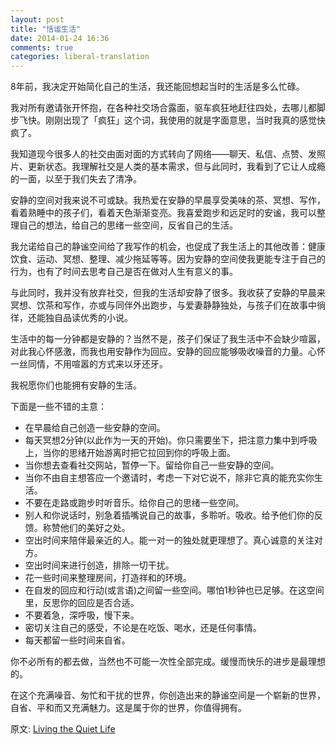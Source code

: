 ```yaml
---
layout: post
title: "恬谧生活"
date: 2014-01-24 16:36
comments: true
categories: liberal-translation
---
```

8年前，我决定开始简化自己的生活，我还能回想起当时的生活是多么忙碌。

我对所有邀请张开怀抱，在各种社交场合露面，驱车疯狂地赶往四处，去哪儿都脚步飞快。刚刚出现了「疯狂」这个词，我使用的就是字面意思，当时我真的感觉快疯了。

我知道现今很多人的社交由面对面的方式转向了网络——聊天、私信、点赞、发照片、更新状态。我理解社交是人类的基本需求，但与此同时，我看到了它让人成瘾的一面，以至于我们失去了清净。

安静的空间对我来说不可或缺。我热爱在安静的早晨享受美味的茶、冥想、写作，看着熟睡中的孩子们，看着天色渐渐变亮。我喜爱跑步和远足时的安谧，我可以整理自己的想法，给自己的思绪一些空间，反省自己的生活。

我允诺给自己的静谧空间给了我写作的机会，也促成了我生活上的其他改善：健康饮食、运动、冥想、整理、减少拖延等等。因为安静的空间使我更能专注于自己的行为，也有了时间去思考自己是否在做对人生有意义的事。

与此同时，我并没有放弃社交，但我的生活却安静了很多。我收获了安静的早晨来冥想、饮茶和写作，亦或与同伴外出跑步，与爱妻静静独处，与孩子们在故事中徜徉，还能独自品读优秀的小说。

生活中的每一分钟都是安静的？当然不是，孩子们保证了我生活中不会缺少喧嚣，对此我心怀感激，而我也用安静作为回应。安静的回应能够吸收噪音的力量。心怀一丝同情，不用喧嚣的方式来以牙还牙。

我祝愿你们也能拥有安静的生活。

下面是一些不错的主意：

-   在早晨给自己创造一些安静的空间。
-   每天冥想2分钟(以此作为一天的开始)。你只需要坐下，把注意力集中到呼吸上，当你的思绪开始游离时把它拉回到你的呼吸上面。
-   当你想去查看社交网站，暂停一下。留给你自己一些安静的空间。
-   当你不由自主想答应一个邀请时，考虑一下对它说不，除非它真的能充实你生活。
-   不要在走路或跑步时听音乐。给你自己的思绪一些空间。
-   别人和你说话时，别急着插嘴说自己的故事，多聆听。吸收。给予他们你的反馈。称赞他们的美好之处。
-   空出时间来陪伴最亲近的人。能一对一的独处就更理想了。真心诚意的关注对方。
-   空出时间来进行创造，排除一切干扰。
-   花一些时间来整理房间，打造祥和的环境。
-   在自发的回应和行动(或言语)之间留一些空间。哪怕1秒钟也已足够。在这空间里，反思你的回应是否合适。
-   不要着急，深呼吸，慢下来。
-   密切关注自己的感受，不论是在吃饭、喝水，还是任何事情。
-   每天都留一些时间来自省。

你不必所有的都去做，当然也不可能一次性全部完成。缓慢而快乐的进步是最理想的。

在这个充满噪音、匆忙和干扰的世界，你创造出来的静谧空间是一个崭新的世界，自省、平和而又充满魅力。这是属于你的世界，你值得拥有。

原文: [Living the Quiet Life](http://zenhabits.net/quiet/)
